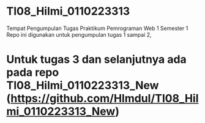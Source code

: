# TI08_Hilmi_0110223313
Tempat Pengumpulan Tugas Praktikum Pemrograman Web 1 Semester 1
Repo ini digunakan untuk pengumpulan tugas 1 sampai 2, 
# Untuk tugas 3 dan selanjutnya ada pada repo TI08_Hilmi_0110223313_New (https://github.com/Hlmdul/TI08_Hilmi_0110223313_New)
